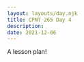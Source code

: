 ```yaml
---
layout: layouts/day.njk
title: CPNT 265 Day 4
description: 
date: 2021-12-06
---
```


A lesson plan!